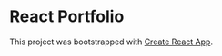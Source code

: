 # React Portfolio

This project was bootstrapped with [Create React App](https://github.com/facebook/create-react-app).

## 